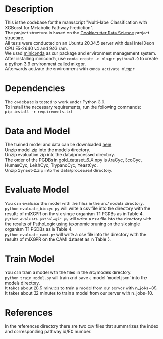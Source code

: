 # Description
This is the codebase for the manuscript "Multi-label Classification with XGBoost for Metabolic Pathway Prediction".  
The project structure is based on the [Cookiecutter Data Science](https://drivendata.github.io/cookiecutter-data-science/) project structure.  
All tests were conducted on an Ubuntu 20.04.5 server with dual Intel Xeon CPU E5-2640 v4 and 94G ram.  
We used [miniconda](https://docs.conda.io/en/latest/miniconda.html) as our package and environment management system.  
After installing miniconda, use ``conda create -n mlxgpr python=3.9`` to create a python 3.9 environment called mlxgpr.  
Afterwards activate the environment with ``conda activate mlxgpr``  
# Dependencies
The codebase is tested to work under Python 3.9.  
To install the necessary requirements, run the following commands:  
``pip install -r requirements.txt``
# Data and Model
The trained model and data can be downloaded [here](https://drive.google.com/drive/folders/1TZoHnmIqrYWkHoslFvwT4sKkH2OB5bZw?usp=sharing)  
Unzip model.zip into the models directory.  
Unzip evaluation.zip into the data/processed directory.  
The order of the PGDBs in gold_dataset_6_X.npy is AraCyc, EcoCyc, HumanCyc, LeishCyc, TrypanoCyc, YeastCyc.  
Unzip Synset-2.zip into the data/processed directory.
# Evaluate Model
You can evaluate the model with the files in the src/models directory.  
``python evaluate_biocyc.py`` will write a csv file into the directory with the results of mlXGPR on the six single organism T1 PGDBs as in Table 4.  
``python evaluate_pathologic.py`` will write a csv file into the directory with the results of PathoLogic using taxonomic pruning on the six single organism T1 PGDBs as in Table 4.  
``python evaluate_cami.py`` will write a csv file into the directory with the results of mlXGPR on the CAMI dataset as in Table 5.
# Train Model
You can train a model with the files in the src/models directory.  
``python train_model.py`` will train and save a model 'model.json' into the models directory.  
It takes about 28.5 minutes to train a model from our server with n_jobs=35.  
It takes about 32 minutes to train a model from our server with n_jobs=10.  
# References
In the references directory there are two csv files that summarizes the index and corresponding pathway id/EC number.
